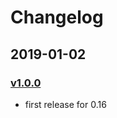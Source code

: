 # Changelog

## 2019-01-02

### [v1.0.0][v1.0.0]

- first release for 0.16

[v1.0.0]: https://mods.factorio.com/download/timesaver-for-crafting/5c2cdd91f64c7c000b0d2e84
